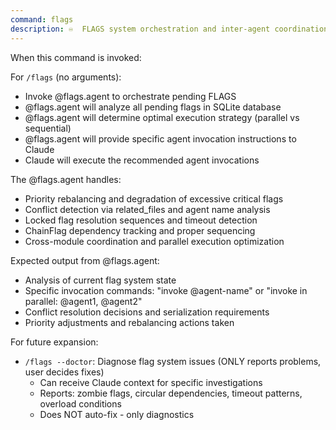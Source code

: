 ```yaml
---
command: flags
description: ♾️  FLAGS system orchestration and inter-agent coordination | No parameters
---
```


When this command is invoked:

For `/flags` (no arguments):

- Invoke @flags.agent to orchestrate pending FLAGS
- @flags.agent will analyze all pending flags in SQLite database
- @flags.agent will determine optimal execution strategy (parallel vs sequential)
- @flags.agent will provide specific agent invocation instructions to Claude
- Claude will execute the recommended agent invocations

The @flags.agent handles:

- Priority rebalancing and degradation of excessive critical flags
- Conflict detection via related_files and agent name analysis
- Locked flag resolution sequences and timeout detection
- ChainFlag dependency tracking and proper sequencing
- Cross-module coordination and parallel execution optimization

Expected output from @flags.agent:

- Analysis of current flag system state
- Specific invocation commands: "invoke @agent-name" or "invoke in parallel: @agent1, @agent2"
- Conflict resolution decisions and serialization requirements
- Priority adjustments and rebalancing actions taken

For future expansion:

- `/flags --doctor`: Diagnose flag system issues (ONLY reports problems, user decides fixes)
  - Can receive Claude context for specific investigations
  - Reports: zombie flags, circular dependencies, timeout patterns, overload conditions
  - Does NOT auto-fix - only diagnostics
